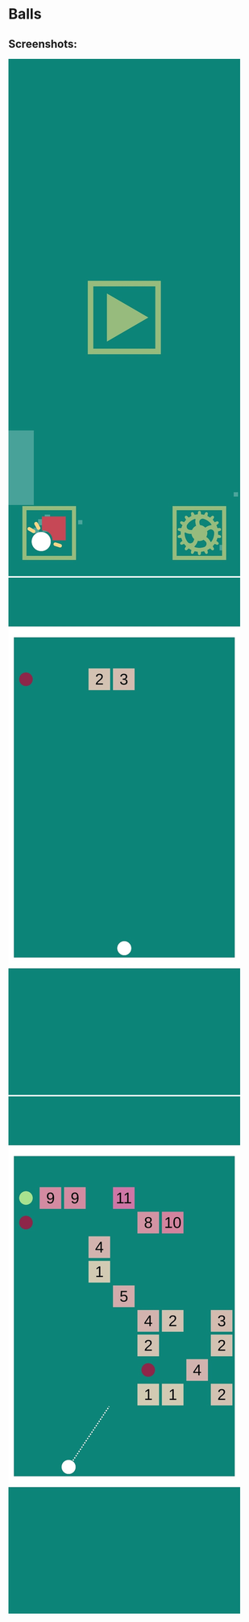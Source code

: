 # Balls

## Screenshots:

![Image alt](https://github.com/matvuric/Balls/raw/master/1.jpg)
![Image alt](https://github.com/matvuric/Balls/raw/master/2.jpg)
![Image alt](https://github.com/matvuric/Balls/raw/master/3.jpg)
